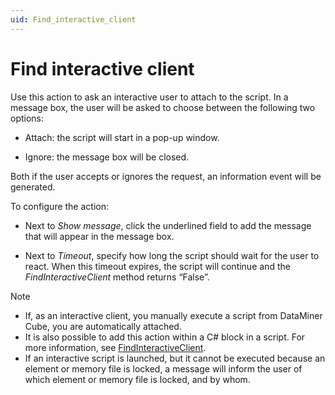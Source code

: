 ```yaml
---
uid: Find_interactive_client
---
```


# Find interactive client

Use this action to ask an interactive user to attach to the script. In a message box, the user will be asked to choose between the following two options:

- Attach: the script will start in a pop-up window.

- Ignore: the message box will be closed.

Both if the user accepts or ignores the request, an information event will be generated.

To configure the action:

- Next to *Show message*, click the underlined field to add the message that will appear in the message box.

- Next to *Timeout*, specify how long the script should wait for the user to react. When this timeout expires, the script will continue and the *FindInteractiveClient* method returns “False”.

> [!NOTE]
> - If, as an interactive client, you manually execute a script from DataMiner Cube, you are automatically attached.
> - It is also possible to add this action within a C# block in a script. For more information, see [FindInteractiveClient](xref:Engine_methods#findinteractiveclient).
> - If an interactive script is launched, but it cannot be executed because an element or memory file is locked, a message will inform the user of which element or memory file is locked, and by whom.
>
